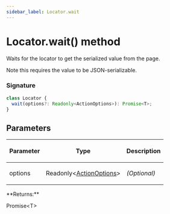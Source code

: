 ```yaml
---
sidebar_label: Locator.wait
---
```


# Locator.wait() method

Waits for the locator to get the serialized value from the page.

Note this requires the value to be JSON-serializable.

### Signature

```typescript
class Locator {
  wait(options?: Readonly<ActionOptions>): Promise<T>;
}
```

## Parameters

<table><thead><tr><th>

Parameter

</th><th>

Type

</th><th>

Description

</th></tr></thead>
<tbody><tr><td>

options

</td><td>

Readonly&lt;[ActionOptions](./puppeteer.actionoptions.md)&gt;

</td><td>

_(Optional)_

</td></tr>
</tbody></table>
**Returns:**

Promise&lt;T&gt;
